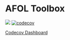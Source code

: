 # AFOL Toolbox
![](https://github.com/bb1950328/afol_toolbox_project/workflows/PythonUnittests/badge.svg)
[![codecov](https://codecov.io/gh/bb1950328/afol_toolbox_project/branch/master/graph/badge.svg)](https://codecov.io/gh/bb1950328/afol_toolbox_project)

[Codecov Dashboard](https://codecov.io/gh/bb1950328/afol_toolbox_project)
